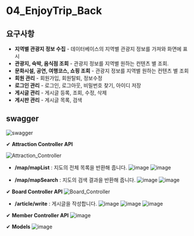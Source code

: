 # 04_EnjoyTrip_Back

## 요구사항
- **지역별 관광지 정보 수집** - 데이터베이스의 지역별 관광지 정보를 가져와 화면에 표시
- **관광지, 숙박, 음식점 조회** - 관광지 정보를 지역별 원하는 컨텐츠 별 조회.
- **문화시설, 공연, 여행코스, 쇼핑 조회** - 관광지 정보를 지역별 원하는 컨텐츠 별 조회
- **회원 관리** - 회원가입, 회원탈퇴, 정보수정
- **로그인 관리** - 로그인, 로그아웃, 비밀번호 찾기, 아이디 저장
- **게시글 관리** - 게시글 등록, 조회, 수정, 삭제
- **게시판 관리** - 게시글 목록, 검색

## swagger
![swagger](/uploads/c53d253b91df5cc020f3aef0ec881149/swagger.PNG)

✔ **Attraction Controller API**  
  
![Attraction_Controller](/uploads/ba7dabccb9abed45e874b188041f3c9c/Attraction_Controller.PNG)

- **/map/mapList**  :  지도의 전체 목록을 반환해 줍니다.
![image](/uploads/fafa2e4a619dc6c8a7815977a26b6b47/image.png)
![image](/uploads/0eb021ef178d44f77422e860448a234b/image.png)

- **/map/mapSearch**  :  지도의 검색 결과을 반환해 줍니다.
![image](/uploads/207e7d3a3f523aa1cb4d02f266299149/image.png)
![image](/uploads/9e2414d4b5f2fb228f2532bcab87079a/image.png)

✔ **Board Controller API**
![Board_Controller](/uploads/6dc1533b643adca0541f5edd2cb1aca7/Board_Controller.PNG)
- **/article/write**  :  게시글을 작성합니다.
![image](/uploads/74fa903f03cad687583c67e3bfcf5265/image.png)
![image](/uploads/35b910731177fdcf0eb4abd8d4eb5ec5/image.png)
![image](/uploads/4dfd898dd9e06960dfbbb36583001424/image.png)


✔ **Member Controller API**
![image](/uploads/b2c72ef2469166edab98b8a36b5b5e14/image.png)

✔ **Models**
![image](/uploads/438d36d3b5403a4fa276a2d4dd7ac528/image.png)
